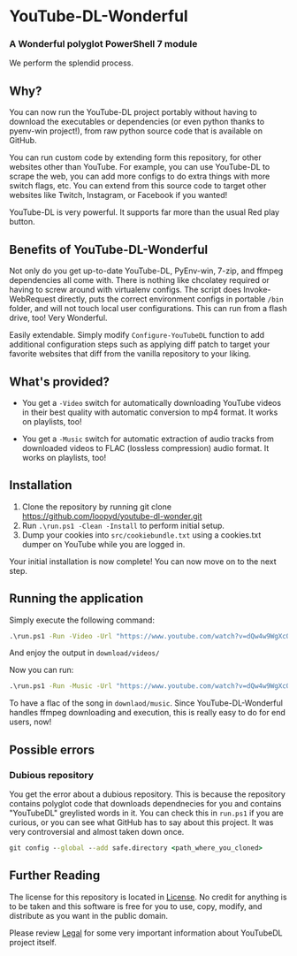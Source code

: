 # YouTube-DL-Wonderful
### A Wonderful polyglot PowerShell 7 module

We perform the splendid process.

## Why?

You can now run the YouTube-DL project portably without having to download the executables or dependencies (or even python thanks to pyenv-win project!), from raw python source code that is available on GitHub.

You can run custom code by extending form this repository, for other websites other than YouTube.  For example, you can use YouTube-DL to scrape the web, you can add more configs to do extra things with more switch flags, etc.  You can extend from this source code to target other websites like Twitch, Instagram, or Facebook if you wanted!

YouTube-DL is very powerful.  It supports far more than the usual Red play button.

## Benefits of YouTube-DL-Wonderful

Not only do you get up-to-date YouTube-DL, PyEnv-win, 7-zip, and ffmpeg dependencies all come with.  There is nothing like chcolatey required or having to screw around with virtualenv configs.  The script does Invoke-WebRequest directly, puts the correct environment configs in portable ``/bin`` folder, and will not touch local user configurations.  This can run from a flash drive, too!  Very Wonderful.

Easily extendable.  Simply modify ``Configure-YouTubeDL`` function to add additional configuration steps such as applying diff patch to target your favorite websites that diff from the vanilla repository to your liking.

## What's provided?

- You get a ``-Video`` switch for automatically downloading YouTube videos in their best quality with automatic conversion to mp4 format.  It works on playlists, too! 

- You get a ``-Music`` switch for automatic extraction of audio tracks from downloaded videos to FLAC (lossless compression) audio format.  It works on playlists, too! 

## Installation

1.  Clone the repository by running git clone https://github.com/loopyd/youtube-dl-wonder.git
2.  Run ``.\run.ps1 -Clean -Install`` to perform initial setup.  
3.  Dump your cookies into ``src/cookiebundle.txt`` using a cookies.txt dumper on YouTube while you are logged in.

Your initial installation is now complete!  You can now move on to the next step.

## Running the application

Simply execute the following command:

```cmd
.\run.ps1 -Run -Video -Url "https://www.youtube.com/watch?v=dQw4w9WgXcQ"
```

And enjoy the output in ``download/videos/``

Now you can run:

```cmd
.\run.ps1 -Run -Music -Url "https://www.youtube.com/watch?v=dQw4w9WgXcQ"
```

To have a flac of the song in ``downlaod/music``.  Since YouTube-DL-Wonderful handles ffmpeg downloading and execution, this is really easy to do for end users, now!

## Possible errors

### Dubious repository

You get the error about a dubious repository.  This is because the repository contains polyglot code that downloads dependnecies for you and contains "YouTubeDL" greylisted words in it.  You can check this in ``run.ps1`` if you are curious, or you can see what GitHub has to say about this project.  It was very controversial and almost taken down once.

```cmd
git config --global --add safe.directory <path_where_you_cloned>
```

## Further Reading

The license for this repository is located in [License](./LICENSE.md).  No credit for anything is to be taken and this software is free for you to use, copy, modify, and distribute as you want in the public domain.

Please review [Legal](./LEGAL.md) for some very important information about YouTubeDL project itself.